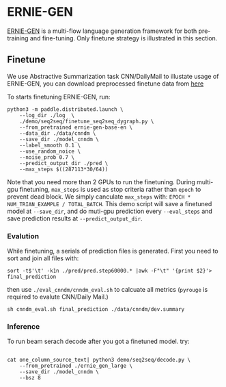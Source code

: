 # ERNIE-GEN

[ERNIE-GEN](https://arxiv.org/pdf/2001.11314.pdf) is a multi-flow language generation framework for both pre-training and fine-tuning.
Only finetune strategy is illustrated in this section.

## Finetune

We use Abstractive Summarization task CNN/DailyMail to illustate usage of ERNIE-GEN, you can download preprocessed finetune data from [here](https://ernie-github.cdn.bcebos.com/data-cnndm.tar.gz)

To starts finetuning ERNIE-GEN, run:

```script
python3 -m paddle.distributed.launch \
    --log_dir ./log  \
    ./demo/seq2seq/finetune_seq2seq_dygraph.py \
    --from_pretrained ernie-gen-base-en \
    --data_dir ./data/cnndm \
    --save_dir ./model_cnndm \
    --label_smooth 0.1 \
    --use_random_noice \
    --noise_prob 0.7 \
    --predict_output_dir ./pred \
    --max_steps $((287113*30/64))
```

Note that you need more than 2 GPUs to run the finetuning.
During multi-gpu finetuning, `max_steps` is used as stop criteria rather than `epoch` to prevent dead block.
We simply canculate `max_steps` with: `EPOCH * NUM_TRIAN_EXAMPLE / TOTAL_BATCH`.
This demo script will save a finetuned model at `--save_dir`, and do muti-gpu prediction every `--eval_steps` and save prediction results at `--predict_output_dir`.


### Evalution

While finetuning, a serials of prediction files is generated.
First you need to sort and join all files with:

```shell
sort -t$'\t' -k1n ./pred/pred.step60000.* |awk -F"\t" '{print $2}'> final_prediction
```

then use `./eval_cnndm/cnndm_eval.sh` to calcuate all metrics
(`pyrouge` is required to evalute CNN/Daily Mail.)

```shell
sh cnndm_eval.sh final_prediction ./data/cnndm/dev.summary
```


### Inference

To run beam serach decode after you got a finetuned model. try:

```shell

cat one_column_source_text| python3 demo/seq2seq/decode.py \
    --from_pretrained ./ernie_gen_large \
    --save_dir ./model_cnndm \
    --bsz 8
```
